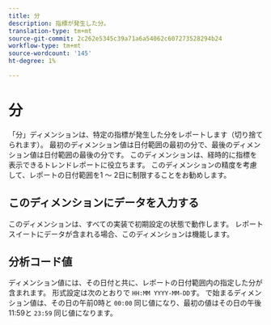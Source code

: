 ```yaml
---
title: 分
description: 指標が発生した分。
translation-type: tm+mt
source-git-commit: 2c262e5345c39a71a6a54062c607273528294b24
workflow-type: tm+mt
source-wordcount: '145'
ht-degree: 1%

---
```



# 分

「分」ディメンションは、特定の指標が発生した分をレポートします（切り捨てられます）。 最初のディメンション値は日付範囲の最初の分で、最後のディメンション値は日付範囲の最後の分です。 このディメンションは、経時的に指標を表示できるトレンドレポートに役立ちます。 このディメンションの精度を考慮して、レポートの日付範囲を1 ～ 2日に制限することをお勧めします。

## このディメンションにデータを入力する

このディメンションは、すべての実装で初期設定の状態で動作します。 レポートスイートにデータが含まれる場合、このディメンションは機能します。

## 分析コード値

ディメンション値には、その日付と共に、レポートの日付範囲内の指定した分が含まれます。 形式設定は次のとおりで `HH:MM YYYY-MM-DD`す。 で始まるディメンション値は、その日の午前0時と `00:00` 同じ値になり、最初の値はその日の午後11:59と `23:59` 同じ値になります。
